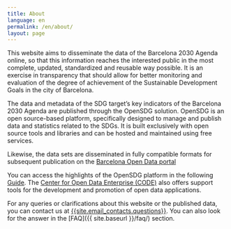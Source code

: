 ```yaml
---
title: About
language: en
permalink: /en/about/
layout: page
---
```


This website aims to disseminate the data of the Barcelona 2030 Agenda online, so that this information reaches the interested public in the most complete, updated, standardized and reusable way possible. It is an exercise in transparency that should allow for better monitoring and evaluation of the degree of achievement of the Sustainable Development Goals in the city of Barcelona.

The data and metadata of the SDG target’s key indicators of the Barcelona 2030 Agenda are published through the OpenSDG solution. OpenSDG is an open source-based platform, specifically designed to manage and publish data and statistics related to the SDGs. It is built exclusively with open source tools and libraries and can be hosted and maintained using free services.

Likewise, the data sets are disseminated in fully compatible formats for subsequent publication on the [Barcelona Open Data portal](https://opendata-ajuntament.barcelona.cat/en)

You can access the highlights of the OpenSDG platform in the following [Guide](https://open-sdg.readthedocs.io/en/latest/quick-start/). The [Center for Open Data Enterprise (CODE)](https://www.opendataenterprise.org/) also offers support tools for the development and promotion of open data applications.

For any queries or clarifications about this website or the published data, you can contact us at  <a href="mailto:{{site.email_contacts.questions}}">{{site.email_contacts.questions}}</a>. You can also look for the answer in the [FAQ]({{ site.baseurl }}/faq/) section.
